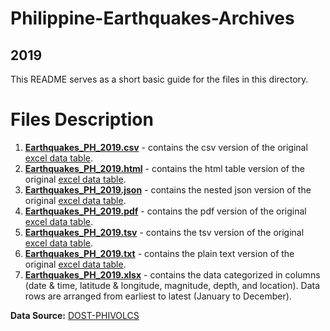 # Philippine-Earthquakes-Archives
## 2019

This README serves as a short basic guide for the files in this directory.

# Files Description
1. **[Earthquakes_PH_2019.csv](/2019/Earthquakes_PH_2019.csv)** - contains the csv version of the original [excel data table](/2019/Earthquakes_PH_2019.xlsx).
2. **[Earthquakes_PH_2019.html](/2019/Earthquakes_PH_2019.html)** - contains the html table version of the original [excel data table](/2019/Earthquakes_PH_2019.xlsx).
3. **[Earthquakes_PH_2019.json](/2019/Earthquakes_PH_2019.json)** - contains the nested json version of the original [excel data table](/2019/Earthquakes_PH_2019.xlsx).
4. **[Earthquakes_PH_2019.pdf](/2019/Earthquakes_PH_2019.pdf)** - contains the pdf version of the original [excel data table](/2019/Earthquakes_PH_2019.xlsx).
5. **[Earthquakes_PH_2019.tsv](/2019/Earthquakes_PH_2019.tsv)** - contains the tsv version of the original [excel data table](/2019/Earthquakes_PH_2019.xlsx).
6. **[Earthquakes_PH_2019.txt](/2019/Earthquakes_PH_2019.txt)** - contains the plain text version of the original [excel data table](/2019/Earthquakes_PH_2019.xlsx).
7. **[Earthquakes_PH_2019.xlsx](/2019/Earthquakes_PH_2019.xlsx)** - contains the data categorized in columns (date & time, latitude & longitude, magnitude, depth, and location). Data rows are arranged from earliest to latest (January to December).

**Data Source:** [DOST-PHIVOLCS](https://www.phivolcs.dost.gov.ph/)
